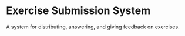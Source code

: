 # Exercise Submission System

A system for distributing, answering, and giving feedback on exercises.
